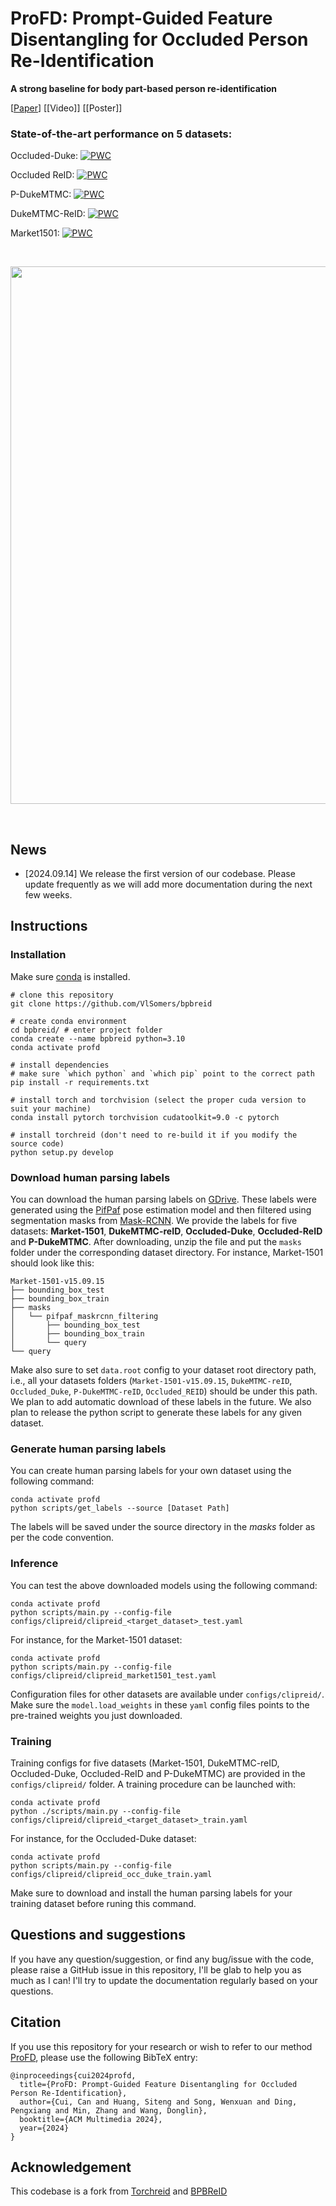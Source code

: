 <!-- TODO

-->

# ProFD: Prompt-Guided Feature Disentangling for Occluded Person Re-Identification

**A strong baseline for body part-based person re-identification** 

[[Paper](https://openreview.net/pdf?id=o2axlPlXYY)] [[Video]] [[Poster]]

### State-of-the-art performance on 5 datasets:

Occluded-Duke: [![PWC](https://img.shields.io/endpoint.svg?url=https://paperswithcode.com/badge/body-part-based-representation-learning-for/person-re-identification-on-occluded-dukemtmc)](https://paperswithcode.com/sota/person-re-identification-on-occluded-dukemtmc?p=body-part-based-representation-learning-for)

Occluded ReID: [![PWC](https://img.shields.io/endpoint.svg?url=https://paperswithcode.com/badge/body-part-based-representation-learning-for/person-re-identification-on-occluded-reid-1)](https://paperswithcode.com/sota/person-re-identification-on-occluded-reid-1?p=body-part-based-representation-learning-for)

P-DukeMTMC: [![PWC](https://img.shields.io/endpoint.svg?url=https://paperswithcode.com/badge/body-part-based-representation-learning-for/person-re-identification-on-p-dukemtmc-reid)](https://paperswithcode.com/sota/person-re-identification-on-p-dukemtmc-reid?p=body-part-based-representation-learning-for)

DukeMTMC-ReID: [![PWC](https://img.shields.io/endpoint.svg?url=https://paperswithcode.com/badge/body-part-based-representation-learning-for/person-re-identification-on-dukemtmc-reid)](https://paperswithcode.com/sota/person-re-identification-on-dukemtmc-reid?p=body-part-based-representation-learning-for)

Market1501: [![PWC](https://img.shields.io/endpoint.svg?url=https://paperswithcode.com/badge/body-part-based-representation-learning-for/person-re-identification-on-market-1501)](https://paperswithcode.com/sota/person-re-identification-on-market-1501?p=body-part-based-representation-learning-for)

&nbsp;
<p align="center"><img src="/docs/figures/bpbreid/part_based_reid_methods.png" width="860"></p>
&nbsp;

## News
- [2024.09.14] We release the first version of our codebase. Please update frequently as we will add more documentation during the next few weeks.

## Instructions
### Installation
Make sure [conda](https://www.anaconda.com/distribution/) is installed.

    # clone this repository
    git clone https://github.com/VlSomers/bpbreid

    # create conda environment
    cd bpbreid/ # enter project folder
    conda create --name bpbreid python=3.10
    conda activate profd
    
    # install dependencies
    # make sure `which python` and `which pip` point to the correct path
    pip install -r requirements.txt
    
    # install torch and torchvision (select the proper cuda version to suit your machine)
    conda install pytorch torchvision cudatoolkit=9.0 -c pytorch
    
    # install torchreid (don't need to re-build it if you modify the source code)
    python setup.py develop
    

### Download human parsing labels
You can download the human parsing labels on [GDrive](https://drive.google.com/drive/folders/1IbCAbjj3XtV3_tFOsCuqBi79ZiDqNc1H?usp=sharing). 
These labels were generated using the [PifPaf](https://github.com/openpifpaf/openpifpaf) pose estimation model and then filtered using segmentation masks from [Mask-RCNN](https://github.com/facebookresearch/detectron2).
We provide the labels for five datasets: **Market-1501**, **DukeMTMC-reID**, **Occluded-Duke**, **Occluded-ReID** and **P-DukeMTMC**.
After downloading, unzip the file and put the `masks` folder under the corresponding dataset directory.
For instance, Market-1501 should look like this:

    Market-1501-v15.09.15
    ├── bounding_box_test
    ├── bounding_box_train
    ├── masks
    │   └── pifpaf_maskrcnn_filtering
    │       ├── bounding_box_test
    │       ├── bounding_box_train
    │       └── query
    └── query

Make also sure to set `data.root` config to your dataset root directory path, i.e., all your datasets folders (`Market-1501-v15.09.15`, `DukeMTMC-reID`, `Occluded_Duke`, `P-DukeMTMC-reID`, `Occluded_REID`) should be under this path.
We plan to add automatic download of these labels in the future.
We also plan to release the python script to generate these labels for any given dataset.


### Generate human parsing labels

You can create human parsing labels for your own dataset using the following command:

    conda activate profd
    python scripts/get_labels --source [Dataset Path] 

The labels will be saved under the source directory in the *masks* folder as per the code convention.


### Inference
You can test the above downloaded models using the following command:

    conda activate profd
    python scripts/main.py --config-file configs/clipreid/clipreid_<target_dataset>_test.yaml
    
For instance, for the Market-1501 dataset:

    conda activate profd
    python scripts/main.py --config-file configs/clipreid/clipreid_market1501_test.yaml
    
Configuration files for other datasets are available under `configs/clipreid/`.
Make sure the `model.load_weights` in these `yaml` config files points to the pre-trained weights you just downloaded. 

### Training
Training configs for five datasets (Market-1501, DukeMTMC-reID, Occluded-Duke, Occluded-ReID and P-DukeMTMC) are provided in the `configs/clipreid/` folder. 
A training procedure can be launched with:

    conda activate profd
    python ./scripts/main.py --config-file configs/clipreid/clipreid_<target_dataset>_train.yaml
    
For instance, for the Occluded-Duke dataset:

    conda activate profd
    python scripts/main.py --config-file configs/clipreid/clipreid_occ_duke_train.yaml

Make sure to download and install the human parsing labels for your training dataset before runing this command.


## Questions and suggestions
If you have any question/suggestion, or find any bug/issue with the code, please raise a GitHub issue in this repository, I'll be glab to help you as much as I can!
I'll try to update the documentation regularly based on your questions. 


## Citation
If you use this repository for your research or wish to refer to our method [ProFD](https://openreview.net/pdf?id=o2axlPlXYY), please use the following BibTeX entry:
```
@inproceedings{cui2024profd,
  title={ProFD: Prompt-Guided Feature Disentangling for Occluded Person Re-Identification},
  author={Cui, Can and Huang, Siteng and Song, Wenxuan and Ding, Pengxiang and Min, Zhang and Wang, Donglin},
  booktitle={ACM Multimedia 2024},
  year={2024}
}
```

## Acknowledgement
This codebase is a fork from [Torchreid](https://github.com/KaiyangZhou/deep-person-reid) and [BPBReID](https://github.com/VlSomers/bpbreid)


